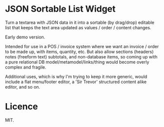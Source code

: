 # JSON Sortable List Widget

Turn a textarea with JSON data in it into a sortable (by drag/drop) editable
list that keeps the text area updated as values / order / content changes.

Early demo version.

Intended for use in a POS / invoice system where we want an invoice / order
to be made up, with items, quantity, etc. But also allow sections (headers)
notes (freeform text) subtotals, and non-database items, so coming up with a
pure relational DB model/metamodel/links/thing would become overly complex
and fragile.

Additional uses, which is why I'm trying to keep it more generic, would include
a flat menu/footer editor, a 'Sir Trevor' structured content alike editor, and so on.

# Licence

MIT.
